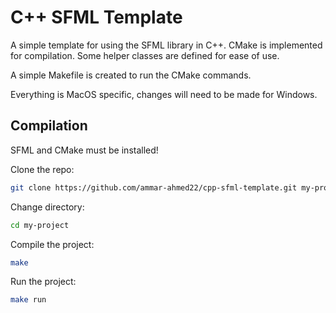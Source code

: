 # C++ SFML Template
A simple template for using the SFML library in C++. CMake is implemented for compilation. Some helper classes are defined for ease of use.

A simple Makefile is created to run the CMake commands.

Everything is MacOS specific, changes will need to be made for Windows.

## Compilation
SFML and CMake must be installed!

Clone the repo:
```bash
git clone https://github.com/ammar-ahmed22/cpp-sfml-template.git my-project
```

Change directory:
```bash
cd my-project
```

Compile the project:
```bash
make
```

Run the project:
```bash
make run
```

